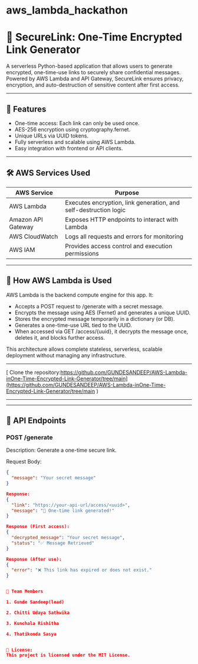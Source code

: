 # aws_lambda_hackathon
# 🔐 SecureLink: One-Time Encrypted Link Generator

A serverless Python-based application that allows users to generate encrypted, one-time-use links to securely share confidential messages. Powered by AWS Lambda and API Gateway, SecureLink ensures privacy, encryption, and auto-destruction of sensitive content after first access.

---

## 🚀 Features

- One-time access: Each link can only be used once.
- AES-256 encryption using cryptography.fernet.
- Unique URLs via UUID tokens.
- Fully serverless and scalable using AWS Lambda.
- Easy integration with frontend or API clients.

---

## 🛠 AWS Services Used

| AWS Service        | Purpose                                      |
|--------------------|----------------------------------------------|
| AWS Lambda     | Executes encryption, link generation, and self-destruction logic |
| Amazon API Gateway | Exposes HTTP endpoints to interact with Lambda |
| AWS CloudWatch | Logs all requests and errors for monitoring |
| AWS IAM        | Provides access control and execution permissions |

---

## 🧠 How AWS Lambda is Used

AWS Lambda is the backend compute engine for this app. It:
- Accepts a POST request to /generate with a secret message.
- Encrypts the message using AES (Fernet) and generates a unique UUID.
- Stores the encrypted message temporarily in a dictionary (or DB).
- Generates a one-time-use URL tied to the UUID.
- When accessed via GET /access/{uuid}, it decrypts the message once, deletes it, and blocks further access.

This architecture allows complete stateless, serverless, scalable deployment without managing any infrastructure.

---

[ Clone the repository:https://github.com/GUNDESANDEEP/AWS-Lambda-inOne-Time-Encrypted-Link-Generator/tree/main](https://github.com/GUNDESANDEEP/AWS-Lambda-inOne-Time-Encrypted-Link-Generator/tree/main )

---


---

## 📌 API Endpoints

### POST /generate
Description: Generate a one-time secure link.

Request Body:
```json
{
  "message": "Your secret message"
}

Response:
{
  "link": "https://your-api-url/access/<uuid>",
  "message": "🔗 One-time link generated!"
}

Response (First access):
{
  "decrypted_message": "Your secret message",
  "status": "✅ Message Retrieved"
}

Response (After use):
{
  "error": "❌ This link has expired or does not exist."
}


👥 Team Members

1. Gunde Sandeep(lead)

2. Chitti Udaya Sathwika

3. Kunchala Rishitha

4. Thatikonda Sasya


📝 License:
This project is licensed under the MIT License.
